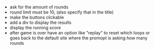 - ask for the amount of rounds
- round limit must be 10, (also specify that in the title)
- make the buttons clickable
- add a div to display the results
- display the running score
- after game is over have an option like "replay" to reset which loops or goes back to the default site where the promopt is asking how many rounds

